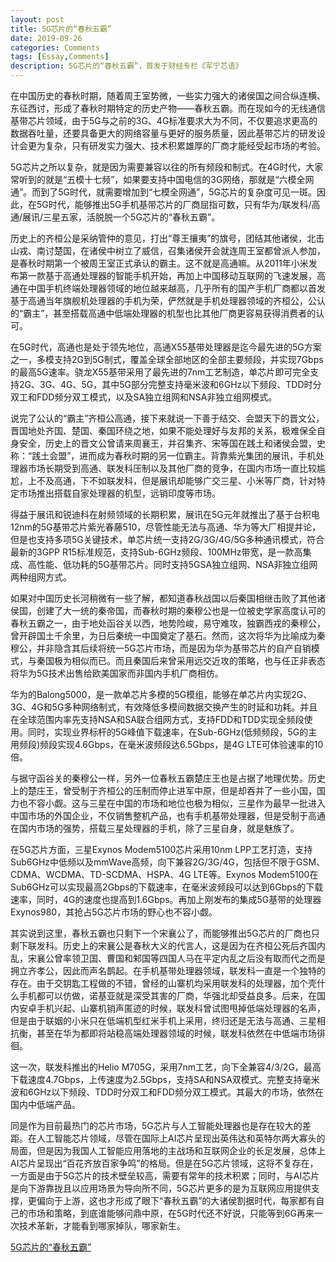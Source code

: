 ```yaml
---
layout: post
title: 5G芯片的“春秋五霸”
date: 2019-09-26
categories: Comments
tags: [Essay,Comments]
description: 5G芯片的“春秋五霸”，首发于财经专栏《军宁芯语》
---
```


在中国历史的春秋时期，随着周王室势微，一些实力强大的诸侯国之间合纵连横、东征西讨，形成了春秋时期特定的历史产物——春秋五霸。而在现如今的无线通信基带芯片领域，由于5G与之前的3G、4G标准要求大为不同，不仅要追求更高的数据吞吐量，还要具备更大的网络容量与更好的服务质量，因此基带芯片的研发设计会更为复杂，只有研发实力强大、技术积累雄厚的厂商才能经受起市场的考验。


5G芯片之所以复杂，就是因为需要兼容以往的所有频段和制式。在4G时代，大家常听到的就是“五模十七频”，如果要支持中国电信的3G网络，那就是“六模全网通”。而到了5G时代，就需要增加到“七模全网通”，5G芯片的复杂度可见一斑。因此，在5G时代，能够推出5G手机基带芯片的厂商屈指可数，只有华为/联发科/高通/展讯/三星五家，活脱脱一个5G芯片的“春秋五霸”。


历史上的齐桓公是采纳管仲的意见，打出“尊王攘夷”的旗号，团结其他诸侯，北击山戎、南讨楚国，在诸侯中树立了威信，召集诸侯开会就连周王室都曾派人参加，是春秋时期第一个被周王室正式承认的霸主。这不就是高通嘛。从2011年小米发布第一款基于高通处理器的智能手机开始，再加上中国移动互联网的飞速发展，高通在中国手机终端处理器领域的地位越来越高，几乎所有的国产手机厂商都以首发基于高通当年旗舰机处理器的手机为荣，俨然就是手机处理器领域的齐桓公，公认的“霸主”，甚至搭载高通中低端处理器的机型也比其他厂商更容易获得消费者的认可。

在5G时代，高通也是处于领先地位，高通X55基带处理器是迄今最先进的5G方案之一，多模支持2G到5G制式，覆盖全球全部地区的全部主要频段，并实现7Gbps的最高5G速率。骁龙X55基带采用了最先进的7nm工艺制造，单芯片即可完全支持2G、3G、4G、5G，其中5G部分完整支持毫米波和6GHz以下频段、TDD时分双工和FDD频分双工模式，以及SA独立组网和NSA非独立组网模式。


说完了公认的“霸主”齐桓公高通，接下来就说一下善于结交、会盟天下的晋文公，晋国地处齐国、楚国、秦国环绕之地，如果不能处理好与友邦的关系，极难保全自身安全，历史上的晋文公曾请来周襄王，并召集齐、宋等国在践土和诸侯会盟，史称：“践土会盟”，进而成为春秋时期的另一位霸主。背靠紫光集团的展讯，手机处理器市场长期受到高通、联发科压制以及其他厂商的竞争，在国内市场一直比较尴尬，上不及高通，下不如联发科，但是展讯却能够广交三星、小米等厂商，针对特定市场推出搭载自家处理器的机型，远销印度等市场。

得益于展讯和锐迪科在射频领域的长期积累，展讯在5G元年就推出了基于台积电12nm的5G基带芯片紫光春藤510，尽管性能无法与高通、华为等大厂相提并论，但是也支持多项5G关键技术，单芯片统一支持2G/3G/4G/5G多种通讯模式，符合最新的3GPP R15标准规范，支持Sub-6GHz频段、100MHz带宽，是一款高集成、高性能、低功耗的5G基带芯片。同时支持5GSA独立组网、NSA非独立组网两种组网方式。


如果对中国历史长河稍微有一些了解，都知道春秋战国以后秦国相继击败了其他诸侯国，创建了大一统的秦帝国，而春秋时期的秦穆公也是一位被史学家高度认可的春秋五霸之一，由于地处函谷关以西，地势险峻，易守难攻，独霸西戎的秦穆公，曾开辟国土千余里，为日后秦统一中国奠定了基石。然而，这次将华为比喻成为秦穆公，并非隐含其后续将统一5G芯片市场，而是因为华为基带芯片的自产自销模式，与秦国极为相似而已。而且秦国后来曾采用远交近攻的策略，也与任正非表态将华为5G技术出售给欧美国家而非国内手机厂商相仿。

华为的Balong5000，是一款单芯片多模的5G模组，能够在单芯片内实现2G、3G、4G和5G多种网络制式，有效降低多模间数据交换产生的时延和功耗。并且在全球范围内率先支持NSA和SA联合组网方式，支持FDD和TDD实现全频段使用。同时，实现业界标杆的5G峰值下载速率，在Sub-6GHz(低频频段，5G的主用频段)频段实现4.6Gbps，在毫米波频段达6.5Gbps，是4G LTE可体验速率的10倍。


与据守函谷关的秦穆公一样，另外一位春秋五霸楚庄王也是占据了地理优势。历史上的楚庄王，曾受制于齐桓公的压制而停止进军中原，但是却吞并了一些小国，国力也不容小觑。这与三星在中国的市场和地位也极为相似，三星作为最早一批进入中国市场的外国企业，不仅销售整机产品，也有手机基带处理器，但是受制于高通在国内市场的强势，搭载三星处理器的手机，除了三星自身，就是魅族了。

在5G芯片方面，三星Exynos Modem5100芯片采用10nm LPP工艺打造，支持Sub6GHz中低频以及mmWave高频，向下兼容2G/3G/4G，包括但不限于GSM、CDMA、WCDMA、TD-SCDMA、HSPA、4G LTE等。Exynos Modem5100在Sub6GHz可以实现最高2Gbps的下载速率，在毫米波频段可以达到6Gbps的下载速率，同时，4G的速度也提高到1.6Gbps。再加上刚发布的集成5G基带的处理器Exynos980，其抢占5G芯片市场的野心也不容小觑。


其实说到这里，春秋五霸也只剩下一个宋襄公了，而能够推出5G芯片的厂商也只剩下联发科。历史上的宋襄公是春秋大义的代言人，这是因为在齐桓公死后齐国内乱，宋襄公曾率领卫国、曹国和邾国等四国人马在平定内乱之后没有取而代之而是拥立齐孝公，因此而声名鹊起。在手机基带处理器领域，联发科一直是一个独特的存在。由于交钥匙工程做的不错，曾经的山寨机均采用联发科的处理器，加个壳什么手机都可以仿做，诺基亚就是深受其害的厂商，华强北却受益良多。后来，在国内安卓手机兴起、山寨机销声匿迹的时候，联发科曾试图甩掉低端处理器的名声，但是由于联姻的小米只在低端机型红米手机上采用，终归还是无法与高通、三星相抗衡，甚至在华为都即将站稳高端处理器领域的时候，联发科依然在中低端市场徘徊。

这一次，联发科推出的Helio M705G，采用7nm工艺，向下全兼容4/3/2G，最高下载速度4.7Gbps，上传速度为2.5Gbps，支持SA和NSA双模式。完整支持毫米波和6GHz以下频段、TDD时分双工和FDD频分双工模式。其最大的市场，依然在国内中低端产品。


同是作为目前最热门的芯片市场，5G芯片与人工智能处理器也是存在较大的差距。在人工智能芯片领域，尽管在国际上AI芯片呈现出英伟达和英特尔两大寡头的局面，但是因为我国人工智能应用落地的主战场和互联网企业的长足发展，总体上AI芯片呈现出“百花齐放百家争鸣”的格局。但是在5G芯片领域，这将不复存在，一方面是由于5G芯片的技术壁垒较高，需要有常年的技术积累；同时，与AI芯片是向下游靠拢且以应用场景为导向所不同，5G芯片更多的是为互联网应用提供支撑，更偏向于上游，这也才形成了眼下“春秋五霸”的大诸侯割据时代，每家都有自己的市场和策略，到底谁能够问鼎中原，在5G时代还不好说，只能等到6G再来一次技术革新，才能看到哪家掉队，哪家新生。

[5G芯片的“春秋五霸”](http://finance.sina.com.cn/stock/relnews/hk/2019-09-26/doc-iicezueu8605567.shtml "军宁芯语")
